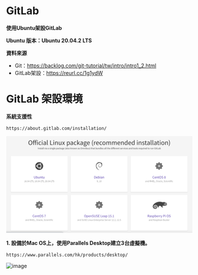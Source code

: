 # GitLab
**使用Ubuntu架設GitLab**

**Ubuntu 版本：Ubuntu 20.04.2 LTS**

**資料來源**
* Git：https://backlog.com/git-tutorial/tw/intro/intro1_2.html
* GitLab架設：https://reurl.cc/1g1ydW

# GitLab 架設環境
**系統支援性**
```
https://about.gitlab.com/installation/
```
![image](https://github.com/880831ian/GitLab/blob/main/images/1.png)

**1. 設備於Mac OS上，使用Parallels Desktop建立3台虛擬機。**
```
https://www.parallels.com/hk/products/desktop/
```
![image](https://github.com/880831ian/kubernetes-elk/blob/main/images/1.png)



